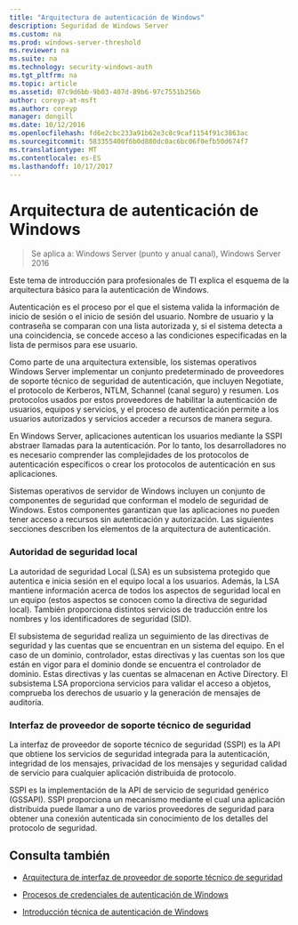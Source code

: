 ```yaml
---
title: "Arquitectura de autenticación de Windows"
description: Seguridad de Windows Server
ms.custom: na
ms.prod: windows-server-threshold
ms.reviewer: na
ms.suite: na
ms.technology: security-windows-auth
ms.tgt_pltfrm: na
ms.topic: article
ms.assetid: 07c9d6bb-9b03-407d-89b6-97c7551b256b
author: coreyp-at-msft
ms.author: coreyp
manager: dongill
ms.date: 10/12/2016
ms.openlocfilehash: fd6e2cbc233a91b62e3c8c9caf1154f91c3863ac
ms.sourcegitcommit: 583355400f6b0d880dc0ac6bc06f0efb50d674f7
ms.translationtype: MT
ms.contentlocale: es-ES
ms.lasthandoff: 10/17/2017
---
```

# <a name="windows-authentication-architecture"></a>Arquitectura de autenticación de Windows

>Se aplica a: Windows Server (punto y anual canal), Windows Server 2016

Este tema de introducción para profesionales de TI explica el esquema de la arquitectura básico para la autenticación de Windows.

Autenticación es el proceso por el que el sistema valida la información de inicio de sesión o el inicio de sesión del usuario. Nombre de usuario y la contraseña se comparan con una lista autorizada y, si el sistema detecta a una coincidencia, se concede acceso a las condiciones especificadas en la lista de permisos para ese usuario.

Como parte de una arquitectura extensible, los sistemas operativos Windows Server implementar un conjunto predeterminado de proveedores de soporte técnico de seguridad de autenticación, que incluyen Negotiate, el protocolo de Kerberos, NTLM, Schannel (canal seguro) y resumen. Los protocolos usados por estos proveedores de habilitar la autenticación de usuarios, equipos y servicios, y el proceso de autenticación permite a los usuarios autorizados y servicios acceder a recursos de manera segura.

En Windows Server, aplicaciones autentican los usuarios mediante la SSPI abstraer llamadas para la autenticación. Por lo tanto, los desarrolladores no es necesario comprender las complejidades de los protocolos de autenticación específicos o crear los protocolos de autenticación en sus aplicaciones.

Sistemas operativos de servidor de Windows incluyen un conjunto de componentes de seguridad que conforman el modelo de seguridad de Windows. Estos componentes garantizan que las aplicaciones no pueden tener acceso a recursos sin autenticación y autorización. Las siguientes secciones describen los elementos de la arquitectura de autenticación.

### <a name="local-security-authority"></a>Autoridad de seguridad local
La autoridad de seguridad Local (LSA) es un subsistema protegido que autentica e inicia sesión en el equipo local a los usuarios. Además, la LSA mantiene información acerca de todos los aspectos de seguridad local en un equipo (estos aspectos se conocen como la directiva de seguridad local). También proporciona distintos servicios de traducción entre los nombres y los identificadores de seguridad (SID).

El subsistema de seguridad realiza un seguimiento de las directivas de seguridad y las cuentas que se encuentran en un sistema del equipo. En el caso de un dominio, controlador, estas directivas y las cuentas son los que están en vigor para el dominio donde se encuentra el controlador de dominio. Estas directivas y las cuentas se almacenan en Active Directory. El subsistema LSA proporciona servicios para validar el acceso a objetos, comprueba los derechos de usuario y la generación de mensajes de auditoría.

### <a name="security-support-provider-interface"></a>Interfaz de proveedor de soporte técnico de seguridad
La interfaz de proveedor de soporte técnico de seguridad (SSPI) es la API que obtiene los servicios de seguridad integrada para la autenticación, integridad de los mensajes, privacidad de los mensajes y seguridad calidad de servicio para cualquier aplicación distribuida de protocolo.

SSPI es la implementación de la API de servicio de seguridad genérico (GSSAPI). SSPI proporciona un mecanismo mediante el cual una aplicación distribuida puede llamar a uno de varios proveedores de seguridad para obtener una conexión autenticada sin conocimiento de los detalles del protocolo de seguridad.

## <a name="see-also"></a>Consulta también

-   [Arquitectura de interfaz de proveedor de soporte técnico de seguridad](security-support-provider-interface-architecture.md)

-   [Procesos de credenciales de autenticación de Windows](credentials-processes-in-windows-authentication.md)

-   [Introducción técnica de autenticación de Windows](https://technet.microsoft.com/library/dn169029.aspx)


